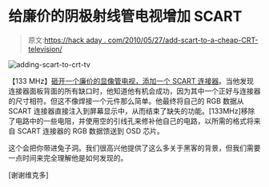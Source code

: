 # 给廉价的阴极射线管电视增加 SCART

> 原文:[https://hack aday . com/2010/05/27/add-scart-to-a-cheap-CRT-television/](https://hackaday.com/2010/05/27/adding-scart-to-a-cheap-crt-television/)

![](../Images/ddcc8961b1bd44150e99617538f5cb83.png "adding-scart-to-crt-tv")

【133 MHz】[砸开一个廉价的显像管电视，添加一个 SCART 连接器](http://133fsb.wordpress.com/2010/05/22/adding-an-rgb-input-to-a-cheap-generic-ntsc-tv/#more-123)。当他发现连接器面板背面的所有缺口时，他知道他有机会成功，因为其中一个正好与连接器的尺寸相符。但这不像焊接一个元件那么简单。他最终将自己的 RGB 数据从 SCART 连接器直接注入到屏幕显示中，从而结束了缺失的功能。[133MHz]移除了电路中的一些电阻，并使用空的引线孔来修补他自己的电路，以所需的格式将来自 SCART 连接器的 RGB 数据馈送到 OSD 芯片。

这个会把你带进兔子洞。我们很高兴他提供了这么多关于黑客的背景，但我们需要一点时间来完全理解他是如何发现的。

[谢谢维克多]